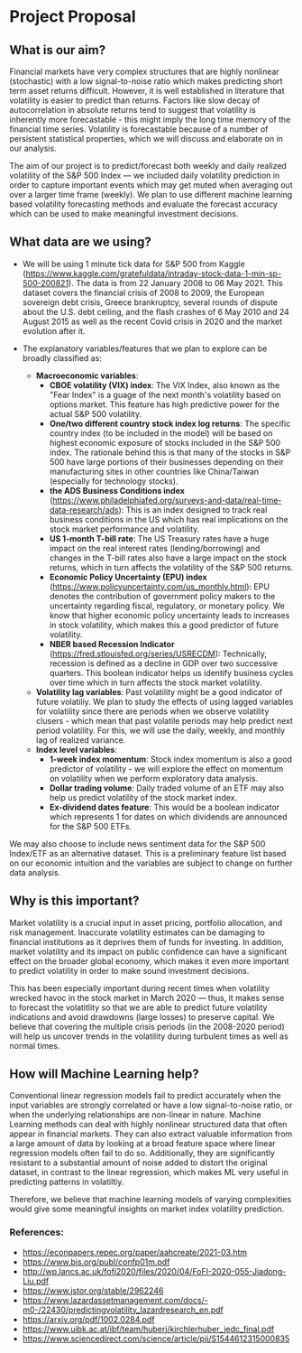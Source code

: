 
# Project Proposal

## What is our aim?
Financial markets have very complex structures that are highly nonlinear (stochastic) with a low signal-to-noise ratio which makes predicting short term asset returns difficult. However, it is well established in literature that volatility is easier to predict than returns. Factors like slow decay of autocorrelation in absolute returns tend to suggest that volatility is inherently more forecastable - this might imply the long time memory of the financial time series. Volatility is forecastable because of a number of persistent statistical properties, which we will discuss and elaborate on in our analysis. 

The aim of our project is to predict/forecast both weekly and daily realized volatility of the S&P 500 Index — we included daily volatility prediction in order to capture important events which may get muted when averaging out over a larger time frame (weekly). We plan to use different machine learning based volatility forecasting methods and evaluate the forecast accuracy which can be used to make meaningful investment decisions.

## What data are we using?
- We will be using 1 minute tick data for S&P 500 from Kaggle (https://www.kaggle.com/gratefuldata/intraday-stock-data-1-min-sp-500-200821). The data is from 22 January 2008 to 06 May 2021. This dataset covers the financial crisis of 2008 to 2009, the European sovereign debt crisis, Greece brankruptcy, several rounds of dispute about the U.S. debt ceiling, and the flash crashes of 6 May 2010 and 24 August 2015 as well as the recent Covid crisis in 2020 and the market evolution after it.

- The explanatory variables/features that we plan to explore can be broadly classified as:
  - **Macroeconomic variables**: 
    - **CBOE volatility (VIX) index**: The VIX Index, also known as the "Fear Index" is a guage of the next month's volatility based on options market. This feature has       high predictive power for the actual S&P 500 volatility.
    - **One/two different country stock index log returns**: The specific country index (to be included in the model) will be based on highest economic exposure of stocks included in the S&P 500 index. The rationale behind this is that many of the stocks in S&P 500 have large portions of their businesses depending on their manufacturing sites in other countries like China/Taiwan (especially for technology stocks). 
    - **the ADS Business Conditions index** (https://www.philadelphiafed.org/surveys-and-data/real-time-data-research/ads): This is an index designed to track real business conditions in the US which has real implications on the stock market performance and volatility.
    - **US 1-month T-bill rate**: The US Treasury rates have a huge impact on the real interest rates (lending/borrowing) and changes in the T-bill rates also have a large impact on the stock returns, which in turn affects the volatility of the S&P 500 returns.
    - **Economic Policy Uncertainty (EPU) index** (https://www.policyuncertainty.com/us_monthly.html): EPU denotes the contribution of government policy makers to the uncertainty regarding fiscal, regulatory, or monetary policy. We know that higher economic policy uncertainty leads to increases in stock volatility, which makes this a good predictor of future volatility.
    - **NBER based Recession Indicator** (https://fred.stlouisfed.org/series/USRECDM): Technically, recession is defined as a decline in GDP over two successive quarters. This boolean indicator helps us identify business cycles over time which in turn affects the stock market volatility.
  - **Volatility lag variables**: Past volatility might be a good indicator of future volatiliy. We plan to study the effects of using lagged variables for volatility since there are periods when we observe volatility clusers - which mean that past volatile periods may help predict next period volatility. For this, we will use the daily, weekly, and monthly lag of realized variance. 
  - **Index level variables**: 
    - **1-week index momentum**: Stock index momentum is also a good predictor of volatility - we will explore the effect on momentum on volatility when we perform exploratory data analysis.
    - **Dollar trading volume**: Daily traded volume of an ETF may also help us predict volatility of the stock market index. 
    - **Ex-dividend dates feature**: This would be a boolean indicator which represents 1 for dates on which dividends are announced for the S&P 500 ETFs.

We may also choose to include news sentiment data for the S&P 500 Index/ETF as an alternative dataset. This is a preliminary feature list based on our economic intuition and the variables are subject to change on further data analysis.
 
## Why is this important?
Market volatility is a crucial input in asset pricing, portfolio allocation, and risk management. Inaccurate volatility estimates can be damaging to financial institutions as it deprives them of funds for investing. In addition, market volatility and its impact on public confidence can have a significant effect on the
broader global economy, which makes it even more important to predict volatility in order to make sound investment decisions.

This has been especially important during recent times when volatility wrecked havoc in the stock market in March 2020 — thus, it makes sense to forecast the volatitlity so that we are able to predict future volatility indications and avoid drawdowns (large losses) to preserve capital. We believe that covering the multiple crisis periods (in the 2008-2020 period) will help us uncover trends in the volatility during turbulent times as well as normal times.

## How will Machine Learning help?
Conventional linear regression models fail to predict accurately when the input variables are strongly correlated or have a low signal-to-noise ratio, or when the underlying relationships are non-linear in nature. Machine Learning methods can deal with highly nonlinear structured data that often appear in financial markets. They can also extract valuable information from a large amount of data by looking at a broad feature space where linear regression models often fail to do so. Additionally, they are significantly resistant to a substantial amount of noise added to distort the original dataset, in contrast to the linear regression, which makes ML very useful in predicting patterns in volatiltiy. 

Therefore, we believe that machine learning models of varying complexities would give some meaningful insights on market index volatility prediction.

### References:
- https://econpapers.repec.org/paper/aahcreate/2021-03.htm
- https://www.bis.org/publ/confp01m.pdf
- http://wp.lancs.ac.uk/fofi2020/files/2020/04/FoFI-2020-055-Jiadong-Liu.pdf
- https://www.jstor.org/stable/2962246
- https://www.lazardassetmanagement.com/docs/-m0-/22430/predictingvolatility_lazardresearch_en.pdf
- https://arxiv.org/pdf/1002.0284.pdf
- https://www.uibk.ac.at/ibf/team/huberj/kirchlerhuber_jedc_final.pdf
- https://www.sciencedirect.com/science/article/pii/S1544612315000835
